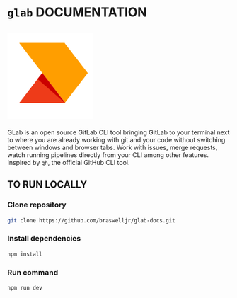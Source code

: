 # `glab` DOCUMENTATION

## ![glab Documentation](/src/assets/glab.png)

GLab is an open source GitLab CLI tool bringing GitLab to your terminal next to where you are already working with git and your code without switching between windows and browser tabs. Work with issues, merge requests, watch running pipelines directly from your CLI among other features. Inspired by `gh`, the official GitHub CLI tool.

## TO RUN LOCALLY

### Clone repository

```bash
git clone https://github.com/braswelljr/glab-docs.git
```

### Install dependencies

```bash
npm install
```

### Run command

```bash
npm run dev
```
